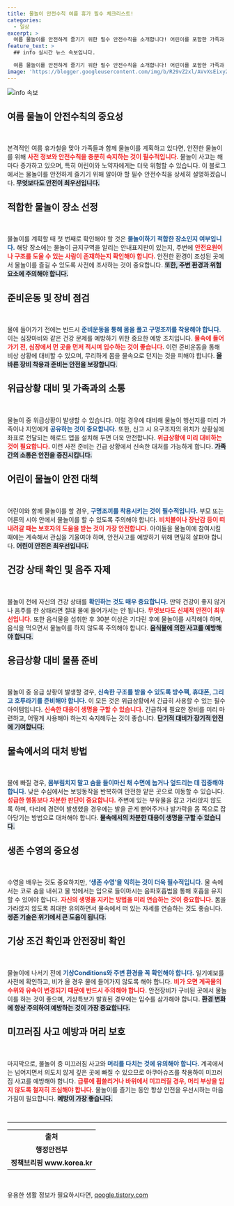 ```yaml
---
title: 물놀이 안전수칙 여름 휴가 필수 체크리스트!
categories:
  - 일상
excerpt: >
  여름 물놀이를 안전하게 즐기기 위한 필수 안전수칙을 소개합니다! 어린이를 포함한 가족과 함께하는 물놀이에서 사고를 피하려면 미리 알아두세요. 안전한 여름휴가를 위한 노하우를 지금 확인하세요!
feature_text: >
  ## info 실시간 뉴스 속보입니다.

  여름 물놀이를 안전하게 즐기기 위한 필수 안전수칙을 소개합니다! 어린이를 포함한 가족과 함께하는 물놀이에서 사고를 피하려면 미리 알아두세요. 안전한 여름휴가를 위한 노하우를 지금 확인하세요!
image: 'https://blogger.googleusercontent.com/img/b/R29vZ2xl/AVvXsEixyZcFfHzMRdzZMjFBmAUKJYCLCGyLL1o632UiGVXcaFdKo_bkvkuCioo0uUKlGfBVcT3P84aROyZIXSBEx3Aw5nCQ3pTgDom1WDC4m8eifvWiAmWEEVb4x6G_l8C0QH225ldMjyaFvpxGEBGNO37VmDTDMHGhJPq73UglMfDca1-0aw/s1600/blogspot.png'
---
```


<p><img src="https://blogger.googleusercontent.com/img/b/R29vZ2xl/AVvXsEixyZcFfHzMRdzZMjFBmAUKJYCLCGyLL1o632UiGVXcaFdKo_bkvkuCioo0uUKlGfBVcT3P84aROyZIXSBEx3Aw5nCQ3pTgDom1WDC4m8eifvWiAmWEEVb4x6G_l8C0QH225ldMjyaFvpxGEBGNO37VmDTDMHGhJPq73UglMfDca1-0aw/s1600/blogspot.png" alt="info 속보" /></p>

<h2 data-ke-size="size26">여름 물놀이 안전수칙의 중요성</h2>

<p data-ke-size="size16">&nbsp;</p>

<p>본격적인 여름 휴가철을 맞아 가족들과 함께 물놀이를 계획하고 있다면, 안전한 물놀이를 위해 <b><span style="color: #ee2323;">사전 정보와 안전수칙을 충분히 숙지하는 것이 필수적입니다.</span></b> 물놀이 사고는 해마다 증가하고 있으며, 특히 어린이와 노약자에게는 더욱 위험할 수 있습니다. 이 블로그에서는 물놀이를 안전하게 즐기기 위해 알아야 할 필수 안전수칙을 상세히 설명하겠습니다. <b><span style="background-color: #21538527;">무엇보다도 안전이 최우선입니다.</span></b> </p>

<h2 data-ke-size="size26">적합한 물놀이 장소 선정</h2>

<p data-ke-size="size16">&nbsp;</p>

<p>물놀이를 계획할 때 첫 번째로 확인해야 할 것은 <b><span style="color: #1a5490;">물놀이하기 적합한 장소인지 여부입니다.</span></b> 해당 장소에는 물놀이 금지구역을 알리는 안내표지판이 있는지, 주변에 <b><span style="color: #ee2323;">안전요원이나 구조를 도울 수 있는 사람이 존재하는지 확인해야 합니다.</span></b> 안전한 환경이 조성된 곳에서 물놀이를 즐길 수 있도록 사전에 조사하는 것이 중요합니다. <b><span style="background-color: #21538527;">또한, 주변 환경과 위험 요소에 주의해야 합니다.</span></b></p>

<h2 data-ke-size="size26">준비운동 및 장비 점검</h2>

<p data-ke-size="size16">&nbsp;</p>

<p>물에 들어가기 전에는 반드시 <b><span style="color: #1a5490;">준비운동을 통해 몸을 풀고 구명조끼를 착용해야 합니다.</span></b> 이는 심장마비와 같은 건강 문제를 예방하기 위한 중요한 예방 조치입니다. <b><span style="color: #ee2323;">물속에 들어가기 전, 심장에서 먼 곳을 먼저 적시며 입수하는 것이 좋습니다.</span></b> 이런 준비운동을 통해 비상 상황에 대비할 수 있으며, 무리하게 몸을 물속으로 던지는 것을 피해야 합니다. <b><span style="background-color: #21538527;">올바른 장비 착용과 준비는 안전을 보장합니다.</span></b> </p>

<h2 data-ke-size="size26">위급상황 대비 및 가족과의 소통</h2>

<p data-ke-size="size16">&nbsp;</p>

<p>물놀이 중 위급상황이 발생할 수 있습니다. 이럴 경우에 대비해 물놀이 행선지를 미리 가족이나 지인에게 <b><span style="color: #1a5490;">공유하는 것이 중요합니다.</span></b> 또한, 신고 시 요구조자의 위치가 상황실에 좌표로 전달되는 해로드 앱을 설치해 두면 더욱 안전합니다. <b><span style="color: #ee2323;">위급상황에 미리 대비하는 것이 필요합니다.</span></b> 이런 사전 준비는 긴급 상황에서 신속한 대처를 가능하게 합니다. <b><span style="background-color: #21538527;">가족 간의 소통은 안전을 증진시킵니다.</span></b> </p>

<h2 data-ke-size="size26">어린이 물놀이 안전 대책</h2>

<p data-ke-size="size16">&nbsp;</p>

<p>어린이와 함께 물놀이를 할 경우, <b><span style="color: #1a5490;">구명조끼를 착용시키는 것이 필수적입니다.</span></b> 부모 또는 어른의 시야 안에서 물놀이를 할 수 있도록 주의해야 합니다. <b><span style="color: #ee2323;">비치볼이나 장난감 등이 떠내려갈 때는 보호자의 도움을 받는 것이 가장 안전합니다.</span></b> 아이들을 물놀이에 참여시킬 때에는 계속해서 관심을 기울여야 하며, 안전사고를 예방하기 위해 면밀히 살펴야 합니다. <b><span style="background-color: #21538527;">어린이 안전은 최우선입니다.</span></b></p>

<h2 data-ke-size="size26">건강 상태 확인 및 음주 자제</h2>

<p data-ke-size="size16">&nbsp;</p>

<p>물놀이 전에 자신의 건강 상태를 <b><span style="color: #1a5490;">확인하는 것도 매우 중요합니다.</span></b> 만약 건강이 좋지 않거나 음주를 한 상태라면 절대 물에 들어가서는 안 됩니다. <b><span style="color: #ee2323;">무엇보다도 신체적 안전이 최우선입니다.</span></b> 또한 음식물을 섭취한 후 30분 이상은 기다린 후에 물놀이를 시작해야 하며, 음식을 먹으면서 물놀이를 하지 않도록 주의해야 합니다. <b><span style="background-color: #21538527;">음식물에 의한 사고를 예방해야 합니다.</span></b> </p>

<h2 data-ke-size="size26">응급상황 대비 물품 준비</h2>

<p data-ke-size="size16">&nbsp;</p>

<p>물놀이 중 응급 상황이 발생할 경우, <b><span style="color: #1a5490;">신속한 구조를 받을 수 있도록 방수팩, 휴대폰, 그리고 호루라기를 준비해야 합니다.</span></b> 이 모든 것은 위급상황에서 긴급히 사용할 수 있는 필수 아이템입니다. <b><span style="color: #ee2323;">신속한 대응이 생명을 구할 수 있습니다.</span></b> 긴급하게 필요한 장비를 미리 마련하고, 어떻게 사용해야 하는지 숙지해두는 것이 좋습니다. <b><span style="background-color: #21538527;">단기적 대비가 장기적 안전에 기여합니다.</span></b></p>

<h2 data-ke-size="size26">물속에서의 대처 방법</h2>

<p data-ke-size="size16">&nbsp;</p>

<p>물에 빠질 경우, <b><span style="color: #1a5490;">몸부림치지 말고 숨을 들이마신 채 수면에 눕거나 엎드리는 데 집중해야 합니다.</span></b> 낮은 수심에서는 보빙동작을 반복하여 안전한 얕은 곳으로 이동할 수 있습니다. <b><span style="color: #ee2323;">성급한 행동보다 차분한 판단이 중요합니다.</span></b> 주변에 있는 부유물을 잡고 가라앉지 않도록 하며, 다리에 경련이 발생했을 경우에는 발을 곧게 뻗어주거나 발가락을 몸 쪽으로 잡아당기는 방법으로 대처해야 합니다. <b><span style="background-color: #21538527;">물속에서의 차분한 대응이 생명을 구할 수 있습니다.</span></b></p>

<h2 data-ke-size="size26">생존 수영의 중요성</h2>

<p data-ke-size="size16">&nbsp;</p>

<p>수영을 배우는 것도 중요하지만, <b><span style="color: #1a5490;">‘생존 수영’을 익히는 것이 더욱 필수적입니다.</span></b> 물 속에서는 코로 숨을 내쉬고 물 밖에서는 입으로 들이마시는 음파호흡법을 통해 호흡을 유지할 수 있어야 합니다. <b><span style="color: #ee2323;">자신의 생명을 지키는 방법을 미리 연습하는 것이 중요합니다.</span></b> 몸을 가라앉지 않도록 최대한 유의하면서 물속에서 떠 있는 자세를 연습하는 것도 좋습니다. <b><span style="background-color: #21538527;">생존 기술은 위기에서 큰 도움이 됩니다.</span></b></p>

<h2 data-ke-size="size26">기상 조건 확인과 안전장비 확인</h2>

<p data-ke-size="size16">&nbsp;</p>

<p>물놀이에 나서기 전에 <b><span style="color: #1a5490;">기상Conditions와 주변 환경을 꼭 확인해야 합니다.</span></b> 일기예보를 사전에 확인하고, 비가 올 경우 물에 들어가지 않도록 해야 합니다. <b><span style="color: #ee2323;">비가 오면 계곡물의 수위와 유속이 변경되기 때문에 반드시 주의해야 합니다.</span></b> 안전장비가 구비된 곳에서 물놀이를 하는 것이 좋으며, 기상특보가 발효된 경우에는 입수를 삼가해야 합니다. <b><span style="background-color: #21538527;">환경 변화에 항상 주의하여 예방하는 것이 가장 중요합니다.</span></b></p>

<h2 data-ke-size="size26">미끄러짐 사고 예방과 머리 보호</h2>

<p data-ke-size="size16">&nbsp;</p>

<p>마지막으로, 물놀이 중 미끄러짐 사고와 <b><span style="color: #1a5490;">머리를 다치는 것에 유의해야 합니다.</span></b> 계곡에서는 넘어지면서 의도치 않게 깊은 곳에 빠질 수 있으므로 아쿠아슈즈를 착용하여 미끄러짐 사고를 예방해야 합니다. <b><span style="color: #ee2323;">급류에 휩쓸리거나 바위에서 미끄러질 경우, 머리 부상을 입지 않도록 철저히 조심해야 합니다.</span></b> 물놀이를 즐기는 동안 항상 안전을 우선시하는 마음가짐이 필요합니다. <b><span style="background-color: #21538527;">예방이 가장 좋습니다.</span></b></p>

<p data-ke-size="size16">&nbsp;</p>

<hr>

<table style="width: 100%;">
    <tbody>
        <tr>
            <td style="text-align: center; height: 17px;"><b>출처</b></td>
        </tr>
        <tr>
            <td style="text-align: center; height: 17px;"><b>행정안전부</b></td>
        </tr>
        <tr>
            <td style="text-align: center; height: 17px;"><b>정책브리핑 www.korea.kr</b></td>
        </tr>
    </tbody>
</table>

<p data-ke-size="size16">&nbsp;</p>
유용한 생활 정보가 필요하시다면, <a href="https://qoogle.tistory.com" rel="dofollow">qoogle.tistory.com</a>


